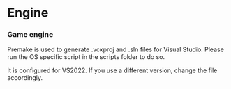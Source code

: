 # Engine

### Game engine

Premake is used to generate .vcxproj and .sln files for Visual Studio.
Please run the OS specific script in the scripts folder to do so.

It is configured for VS2022. If you use a different version, change the file accordingly.
